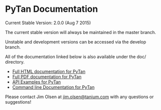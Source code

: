 # PyTan Documentation 

Current Stable Version: 2.0.0 (Aug 7 2015)

The current stable version will always be maintained in the master branch.

Unstable and development versions can be accessed via the develop branch.

All of the documentation linked below is also available under the doc/ directory.

  * [Full HTML documentation for PyTan](http://tanium.github.io/pytan)
  * [Full PDF documentation for PyTan](http://tanium.github.io/pytan/PyTan-1.0.4.pdf)
  * [API Examples for PyTan](http://tanium.github.io/pytan/examples/pytan_examples.html)
  * [Command line Documentation for PyTan](http://tanium.github.io/pytan/_static/bin_doc/index.html)

Please contact Jim Olsen at jim.olsen@tanium.com with any questions or suggestions!
